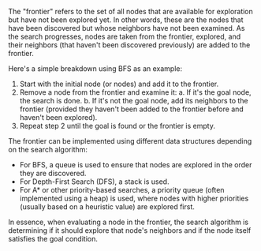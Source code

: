 

The "frontier" refers to the set of all nodes that are available for exploration but have not been explored yet. In other words, these are the nodes that have been discovered but whose neighbors have not been examined. As the search progresses, nodes are taken from the frontier, explored, and their neighbors (that haven't been discovered previously) are added to the frontier.

Here's a simple breakdown using BFS as an example:

1. Start with the initial node (or nodes) and add it to the frontier.
2. Remove a node from the frontier and examine it:
   a. If it's the goal node, the search is done.
   b. If it's not the goal node, add its neighbors to the frontier (provided they haven't been added to the frontier before and haven't been explored).
3. Repeat step 2 until the goal is found or the frontier is empty.

The frontier can be implemented using different data structures depending on the search algorithm:

- For BFS, a queue is used to ensure that nodes are explored in the order they are discovered.
- For Depth-First Search (DFS), a stack is used.
- For A* or other priority-based searches, a priority queue (often implemented using a heap) is used, where nodes with higher priorities (usually based on a heuristic value) are explored first.

In essence, when evaluating a node in the frontier, the search algorithm is determining if it should explore that node's neighbors and if the node itself satisfies the goal condition.